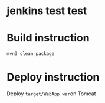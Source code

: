 # jenkins test test
# Build instruction
```
mvn3 clean package
```

# Deploy instruction
Deploy ```target/WebApp.war```on Tomcat
 
